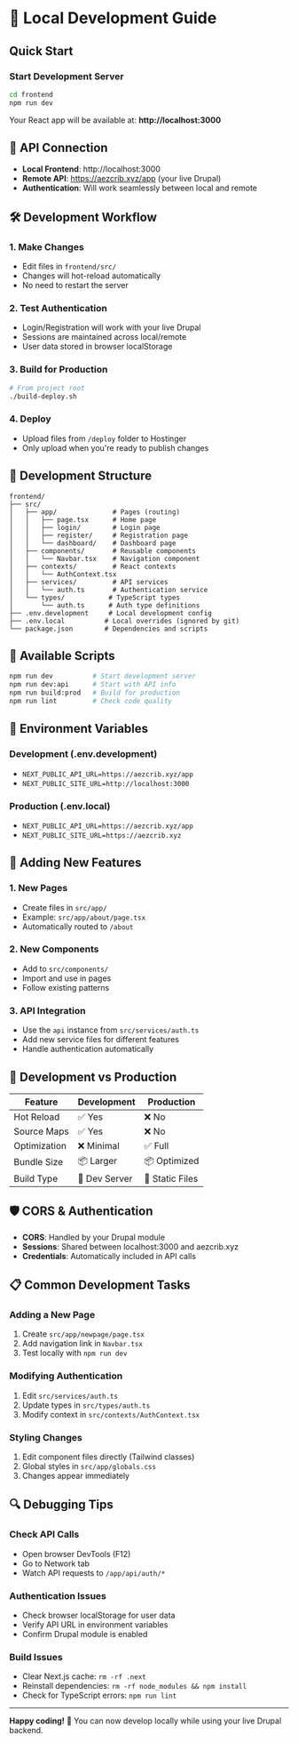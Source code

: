 # 🚀 Local Development Guide

## Quick Start

### Start Development Server
```bash
cd frontend
npm run dev
```

Your React app will be available at: **http://localhost:3000**

## 🔗 API Connection

- **Local Frontend**: http://localhost:3000
- **Remote API**: https://aezcrib.xyz/app (your live Drupal)
- **Authentication**: Will work seamlessly between local and remote

## 🛠️ Development Workflow

### 1. **Make Changes**
- Edit files in `frontend/src/`
- Changes will hot-reload automatically
- No need to restart the server

### 2. **Test Authentication**
- Login/Registration will work with your live Drupal
- Sessions are maintained across local/remote
- User data stored in browser localStorage

### 3. **Build for Production**
```bash
# From project root
./build-deploy.sh
```

### 4. **Deploy**
- Upload files from `/deploy` folder to Hostinger
- Only upload when you're ready to publish changes

## 📁 Development Structure

```
frontend/
├── src/
│   ├── app/              # Pages (routing)
│   │   ├── page.tsx      # Home page
│   │   ├── login/        # Login page
│   │   ├── register/     # Registration page
│   │   └── dashboard/    # Dashboard page
│   ├── components/       # Reusable components
│   │   └── Navbar.tsx    # Navigation component
│   ├── contexts/         # React contexts
│   │   └── AuthContext.tsx
│   ├── services/         # API services
│   │   └── auth.ts       # Authentication service
│   └── types/           # TypeScript types
│       └── auth.ts      # Auth type definitions
├── .env.development     # Local development config
├── .env.local          # Local overrides (ignored by git)
└── package.json        # Dependencies and scripts
```

## 🎯 Available Scripts

```bash
npm run dev          # Start development server
npm run dev:api      # Start with API info
npm run build:prod   # Build for production
npm run lint         # Check code quality
```

## 🔧 Environment Variables

### Development (.env.development)
- `NEXT_PUBLIC_API_URL=https://aezcrib.xyz/app`
- `NEXT_PUBLIC_SITE_URL=http://localhost:3000`

### Production (.env.local)
- `NEXT_PUBLIC_API_URL=https://aezcrib.xyz/app`
- `NEXT_PUBLIC_SITE_URL=https://aezcrib.xyz`

## 🚀 Adding New Features

### 1. **New Pages**
- Create files in `src/app/`
- Example: `src/app/about/page.tsx`
- Automatically routed to `/about`

### 2. **New Components**
- Add to `src/components/`
- Import and use in pages
- Follow existing patterns

### 3. **API Integration**
- Use the `api` instance from `src/services/auth.ts`
- Add new service files for different features
- Handle authentication automatically

## 🔄 Development vs Production

| Feature | Development | Production |
|---------|------------|------------|
| Hot Reload | ✅ Yes | ❌ No |
| Source Maps | ✅ Yes | ❌ No |
| Optimization | ❌ Minimal | ✅ Full |
| Bundle Size | 📦 Larger | 📦 Optimized |
| Build Type | 🔧 Dev Server | 📁 Static Files |

## 🛡️ CORS & Authentication

- **CORS**: Handled by your Drupal module
- **Sessions**: Shared between localhost:3000 and aezcrib.xyz
- **Credentials**: Automatically included in API calls

## 📋 Common Development Tasks

### Adding a New Page
1. Create `src/app/newpage/page.tsx`
2. Add navigation link in `Navbar.tsx`
3. Test locally with `npm run dev`

### Modifying Authentication
1. Edit `src/services/auth.ts`
2. Update types in `src/types/auth.ts`
3. Modify context in `src/contexts/AuthContext.tsx`

### Styling Changes
1. Edit component files directly (Tailwind classes)
2. Global styles in `src/app/globals.css`
3. Changes appear immediately

## 🔍 Debugging Tips

### Check API Calls
- Open browser DevTools (F12)
- Go to Network tab
- Watch API requests to `/app/api/auth/*`

### Authentication Issues
- Check browser localStorage for user data
- Verify API URL in environment variables
- Confirm Drupal module is enabled

### Build Issues
- Clear Next.js cache: `rm -rf .next`
- Reinstall dependencies: `rm -rf node_modules && npm install`
- Check for TypeScript errors: `npm run lint`

---

**Happy coding!** 🎉 You can now develop locally while using your live Drupal backend.